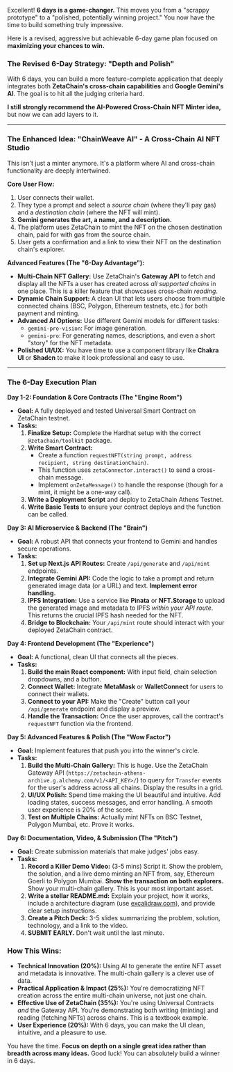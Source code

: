 Excellent! **6 days is a game-changer.** This moves you from a "scrappy prototype" to a "polished, potentially winning project." You now have the time to build something truly impressive.

Here is a revised, aggressive but achievable 6-day game plan focused on **maximizing your chances to win.**

### The Revised 6-Day Strategy: "Depth and Polish"

With 6 days, you can build a more feature-complete application that deeply integrates both **ZetaChain's cross-chain capabilities** and **Google Gemini's AI**. The goal is to hit all the judging criteria hard.

**I still strongly recommend the AI-Powered Cross-Chain NFT Minter idea,** but now we can add layers to it.

---

### The Enhanced Idea: "ChainWeave AI" - A Cross-Chain AI NFT Studio

This isn't just a minter anymore. It's a platform where AI and cross-chain functionality are deeply intertwined.

**Core User Flow:**

1.  User connects their wallet.
2.  They type a prompt and select a _source chain_ (where they'll pay gas) and a _destination chain_ (where the NFT will mint).
3.  **Gemini generates the art, a name, and a description.**
4.  The platform uses ZetaChain to mint the NFT on the chosen destination chain, paid for with gas from the source chain.
5.  User gets a confirmation and a link to view their NFT on the destination chain's explorer.

**Advanced Features (The "6-Day Advantage"):**

- **Multi-Chain NFT Gallery:** Use ZetaChain's **Gateway API** to fetch and display all the NFTs a user has created across _all supported chains_ in one place. This is a killer feature that showcases cross-chain _reading_.
- **Dynamic Chain Support:** A clean UI that lets users choose from multiple connected chains (BSC, Polygon, Ethereum testnets, etc.) for both payment and minting.
- **Advanced AI Options:** Use different Gemini models for different tasks:
  - `gemini-pro-vision`: For image generation.
  - `gemini-pro`: For generating names, descriptions, and even a short "story" for the NFT metadata.
- **Polished UI/UX:** You have time to use a component library like **Chakra UI** or **Shadcn** to make it look professional and easy to use.

---

### The 6-Day Execution Plan

**Day 1-2: Foundation & Core Contracts (The "Engine Room")**

- **Goal:** A fully deployed and tested Universal Smart Contract on ZetaChain testnet.
- **Tasks:**
  1.  **Finalize Setup:** Complete the Hardhat setup with the correct `@zetachain/toolkit` package.
  2.  **Write Smart Contract:**
      - Create a function `requestNFT(string prompt, address recipient, string destinationChain)`.
      - This function uses `zetaConnector.interact()` to send a cross-chain message.
      - Implement `onZetaMessage()` to handle the response (though for a mint, it might be a one-way call).
  3.  **Write a Deployment Script** and deploy to ZetaChain Athens Testnet.
  4.  **Write Basic Tests** to ensure your contract deploys and the function can be called.

**Day 3: AI Microservice & Backend (The "Brain")**

- **Goal:** A robust API that connects your frontend to Gemini and handles secure operations.
- **Tasks:**
  1.  **Set up Next.js API Routes:** Create `/api/generate` and `/api/mint` endpoints.
  2.  **Integrate Gemini API:** Code the logic to take a prompt and return generated image data (or a URL) and text. **Implement error handling.**
  3.  **IPFS Integration:** Use a service like **Pinata** or **NFT.Storage** to upload the generated image and metadata to IPFS _within your API route_. This returns the crucial IPFS hash needed for the NFT.
  4.  **Bridge to Blockchain:** Your `/api/mint` route should interact with your deployed ZetaChain contract.

**Day 4: Frontend Development (The "Experience")**

- **Goal:** A functional, clean UI that connects all the pieces.
- **Tasks:**
  1.  **Build the main React component:** With input field, chain selection dropdowns, and a button.
  2.  **Connect Wallet:** Integrate **MetaMask** or **WalletConnect** for users to connect their wallets.
  3.  **Connect to your API:** Make the "Create" button call your `/api/generate` endpoint and display a preview.
  4.  **Handle the Transaction:** Once the user approves, call the contract's `requestNFT` function via the frontend.

**Day 5: Advanced Features & Polish (The "Wow Factor")**

- **Goal:** Implement features that push you into the winner's circle.
- **Tasks:**
  1.  **Build the Multi-Chain Gallery:** This is huge. Use the ZetaChain Gateway API (`https://zetachain-athens-archive.g.alchemy.com/v1/<API_KEY>/`) to query for `Transfer` events for the user's address across all chains. Display the results in a grid.
  2.  **UI/UX Polish:** Spend time making the UI beautiful and intuitive. Add loading states, success messages, and error handling. A smooth user experience is 20% of the score.
  3.  **Test on Multiple Chains:** Actually mint NFTs on BSC Testnet, Polygon Mumbai, etc. Prove it works.

**Day 6: Documentation, Video, & Submission (The "Pitch")**

- **Goal:** Create submission materials that make judges' jobs easy.
- **Tasks:**
  1.  **Record a Killer Demo Video:** (3-5 mins) Script it. Show the problem, the solution, and a live demo minting an NFT from, say, Ethereum Goerli to Polygon Mumbai. **Show the transaction on both explorers.** Show your multi-chain gallery. This is your most important asset.
  2.  **Write a stellar README.md:** Explain your project, how it works, include a architecture diagram (use [excalidraw.com](https://excalidraw.com/)), and provide clear setup instructions.
  3.  **Create a Pitch Deck:** 3-5 slides summarizing the problem, solution, technology, and a link to the video.
  4.  **SUBMIT EARLY.** Don't wait until the last minute.

### How This Wins:

- **Technical Innovation (20%):** Using AI to generate the entire NFT asset and metadata is innovative. The multi-chain gallery is a clever use of data.
- **Practical Application & Impact (25%):** You're democratizing NFT creation across the entire multi-chain universe, not just one chain.
- **Effective Use of ZetaChain (35%):** You're using Universal Contracts _and_ the Gateway API. You're demonstrating both writing (minting) and reading (fetching NFTs) across chains. This is a textbook example.
- **User Experience (20%):** With 6 days, you can make the UI clean, intuitive, and a pleasure to use.

You have the time. **Focus on depth on a single great idea rather than breadth across many ideas.** Good luck! You can absolutely build a winner in 6 days.
